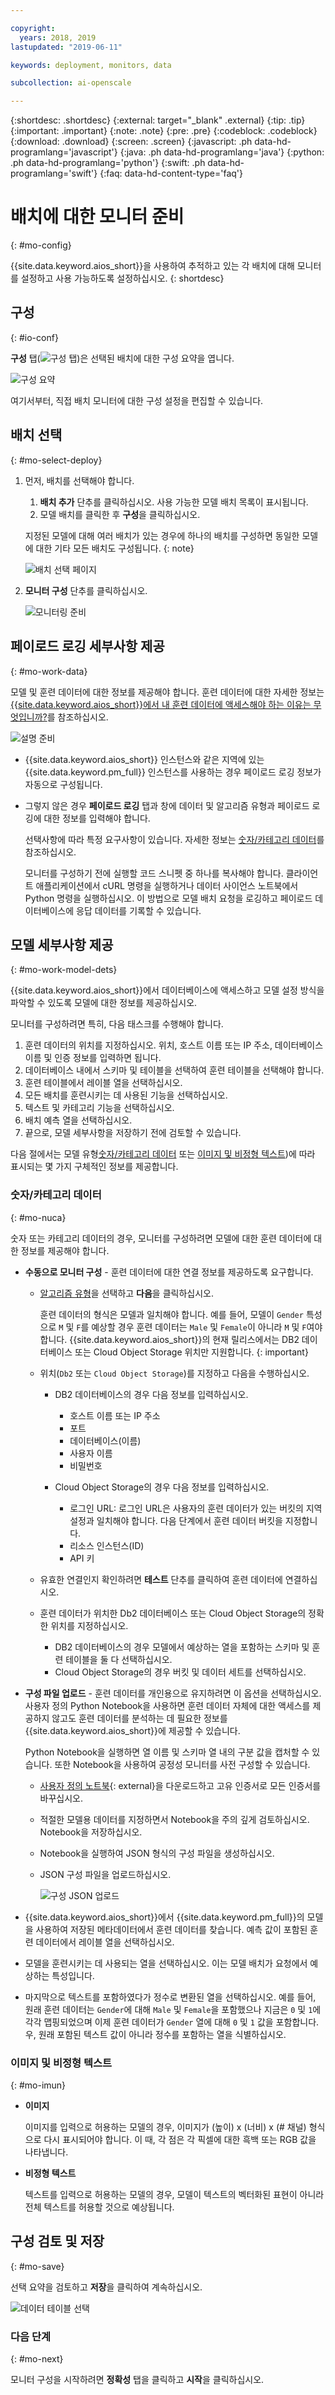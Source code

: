 ```yaml
---

copyright:
  years: 2018, 2019
lastupdated: "2019-06-11"

keywords: deployment, monitors, data

subcollection: ai-openscale

---
```


{:shortdesc: .shortdesc}
{:external: target="_blank" .external}
{:tip: .tip}
{:important: .important}
{:note: .note}
{:pre: .pre}
{:codeblock: .codeblock}
{:download: .download}
{:screen: .screen}
{:javascript: .ph data-hd-programlang='javascript'}
{:java: .ph data-hd-programlang='java'}
{:python: .ph data-hd-programlang='python'}
{:swift: .ph data-hd-programlang='swift'}
{:faq: data-hd-content-type='faq'}

# 배치에 대한 모니터 준비
{: #mo-config}

{{site.data.keyword.aios_short}}을 사용하여 추적하고 있는 각 배치에 대해 모니터를 설정하고 사용 가능하도록 설정하십시오.
{: shortdesc}

## 구성
{: #io-conf}

**구성** 탭(![구성 탭](images/insight-config-tab.png))은 선택된 배치에 대한 구성 요약을 엽니다.

  ![구성 요약](images/insight-config-summary.png)

여기서부터, 직접 배치 모니터에 대한 구성 설정을 편집할 수 있습니다.

## 배치 선택
{: #mo-select-deploy}

1.  먼저, 배치를 선택해야 합니다.

    1. **배치 추가** 단추를 클릭하십시오. 사용 가능한 모델 배치 목록이 표시됩니다. 
    2. 모델 배치를 클릭한 후 **구성**을 클릭하십시오. 

    지정된 모델에 대해 여러 배치가 있는 경우에 하나의 배치를 구성하면 동일한 모델에 대한 기타 모든 배치도 구성됩니다.
    {: note}

    ![배치 선택 페이지](images/config-select-deploy.png)

1.  **모니터 구성** 단추를 클릭하십시오. 

    ![모니터링 준비](images/config-prep-monitor.png)

## 페이로드 로깅 세부사항 제공
{: #mo-work-data}

모델 및 훈련 데이터에 대한 정보를 제공해야 합니다. 훈련 데이터에 대한 자세한 정보는 [{{site.data.keyword.aios_short}}에서 내 훈련 데이터에 액세스해야 하는 이유는 무엇입니까?](/docs/services/ai-openscale?topic=ai-openscale-trainingdata#trainingdata)를 참조하십시오.

![설명 준비](images/config-what-monitor.png)

-  {{site.data.keyword.aios_short}} 인스턴스와 같은 지역에 있는 {{site.data.keyword.pm_full}} 인스턴스를 사용하는 경우 페이로드 로깅 정보가 자동으로 구성됩니다. 
- 그렇지 않은 경우 **페이로드 로깅** 탭과 창에 데이터 및 알고리즘 유형과 페이로드 로깅에 대한 정보를 입력해야 합니다.  

   선택사항에 따라 특정 요구사항이 있습니다. 자세한 정보는 [숫자/카테고리 데이터](https://test.cloud.ibm.com/docs/services/ai-openscale-icp?topic=ai-openscale-icp-mo-config#mo-datan)를 참조하십시오. 

   모니터를 구성하기 전에 실행할 코드 스니펫 중 하나를 복사해야 합니다. 클라이언트 애플리케이션에서 cURL 명령을 실행하거나 데이터 사이언스 노트북에서 Python 명령을 실행하십시오. 이 방법으로 모델 배치 요청을 로깅하고 페이로드 데이터베이스에 응답 데이터를 기록할 수 있습니다. 

## 모델 세부사항 제공
{: #mo-work-model-dets}

{{site.data.keyword.aios_short}}에서 데이터베이스에 액세스하고 모델 설정 방식을 파악할 수 있도록 모델에 대한 정보를 제공하십시오. 

모니터를 구성하려면 특히, 다음 태스크를 수행해야 합니다. 

1. 훈련 데이터의 위치를 지정하십시오. 위치, 호스트 이름 또는 IP 주소, 데이터베이스 이름 및 인증 정보를 입력하면 됩니다. 
2. 데이터베이스 내에서 스키마 및 테이블을 선택하여 훈련 테이블을 선택해야 합니다. 
3. 훈련 테이블에서 레이블 열을 선택하십시오. 
4. 모든 배치를 훈련시키는 데 사용된 기능을 선택하십시오. 
5. 텍스트 및 카테고리 기능을 선택하십시오. 
6. 배치 예측 열을 선택하십시오. 
7. 끝으로, 모델 세부사항을 저장하기 전에 검토할 수 있습니다. 

다음 절에서는 모델 유형[숫자/카테고리 데이터](/docs/services/ai-openscale-icp?topic=ai-openscale-icp-mo-config#mo-datan) 또는 [이미지 및 비정형 텍스트](/docs/services/ai-openscale-icp?topic=ai-openscale-icp-mo-config#mo-datai))에 따라 표시되는 몇 가지 구체적인 정보를 제공합니다. 


### 숫자/카테고리 데이터
{: #mo-nuca}

숫자 또는 카테고리 데이터의 경우, 모니터를 구성하려면 모델에 대한 훈련 데이터에 대한 정보를 제공해야 합니다.

- **수동으로 모니터 구성** - 훈련 데이터에 대한 연결 정보를 제공하도록 요구합니다.

    - [알고리즘 유형](/docs/services/ai-openscale?topic=ai-openscale-acc-monitor#acc-understand)을 선택하고 **다음**을 클릭하십시오.

      훈련 데이터의 형식은 모델과 일치해야 합니다. 예를 들어, 모델이 `Gender` 특성으로 `M` 및 `F`를 예상할 경우 훈련 데이터는 `Male` 및 `Female`이 아니라 `M` 및 `F`여야 합니다. {{site.data.keyword.aios_short}}의 현재 릴리스에서는 DB2 데이터베이스 또는 Cloud Object Storage 위치만 지원합니다.
        {: important}

    - 위치(`Db2` 또는 `Cloud Object Storage`)를 지정하고 다음을 수행하십시오.

        - DB2 데이터베이스의 경우 다음 정보를 입력하십시오. 

            - 호스트 이름 또는 IP 주소
            - 포트
            - 데이터베이스(이름)
            - 사용자 이름
            - 비밀번호

        - Cloud Object Storage의 경우 다음 정보를 입력하십시오. 

            - 로그인 URL: 로그인 URL은 사용자의 훈련 데이터가 있는 버킷의 지역 설정과 일치해야 합니다. 다음 단계에서 훈련 데이터 버킷을 지정합니다.
            - 리소스 인스턴스(ID)
            - API 키

    - 유효한 연결인지 확인하려면 **테스트** 단추를 클릭하여 훈련 데이터에 연결하십시오. 
    - 훈련 데이터가 위치한 Db2 데이터베이스 또는 Cloud Object Storage의 정확한 위치를 지정하십시오.

        - DB2 데이터베이스의 경우 모델에서 예상하는 열을 포함하는 스키마 및 훈련 테이블을 둘 다 선택하십시오. 
        - Cloud Object Storage의 경우 버킷 및 데이터 세트를 선택하십시오. 

- **구성 파일 업로드** - 훈련 데이터를 개인용으로 유지하려면 이 옵션을 선택하십시오. 사용자 정의 Python Notebook을 사용하면 훈련 데이터 자체에 대한 액세스를 제공하지 않고도 훈련 데이터를 분석하는 데 필요한 정보를 {{site.data.keyword.aios_short}}에 제공할 수 있습니다.

  Python Notebook을 실행하면 열 이름 및 스키마 열 내의 구분 값을 캡처할 수 있습니다. 또한 Notebook을 사용하여 공정성 모니터를 사전 구성할 수 있습니다.

   - [사용자 정의 노트북](https://github.com/IBM-Watson/aios-data-distribution/blob/master/training_statistics_notebook.ipynb){: external}을 다운로드하고 고유 인증서로 모든 인증서를 바꾸십시오.
   - 적절한 모델용 데이터를 지정하면서 Notebook을 주의 깊게 검토하십시오. Notebook을 저장하십시오.
   - Notebook을 실행하여 JSON 형식의 구성 파일을 생성하십시오.
   - JSON 구성 파일을 업로드하십시오.

     ![구성 JSON 업로드](images/config-json-monitor.png)

- {{site.data.keyword.aios_short}}에서 {{site.data.keyword.pm_full}}의 모델을 사용하여 저장된 메타데이터에서 훈련 데이터를 찾습니다. 예측 값이 포함된 훈련 데이터에서 레이블 열을 선택하십시오. 
- 모델을 훈련시키는 데 사용되는 열을 선택하십시오. 이는 모델 배치가 요청에서 예상하는 특성입니다.
- 마지막으로 텍스트를 포함하였다가 정수로 변환된 열을 선택하십시오. 예를 들어, 원래 훈련 데이터는 `Gender`에 대해 `Male` 및 `Female`을 포함했으나 지금은 `0` 및 `1`에 각각 맵핑되었으며 이제 훈련 데이터가 `Gender` 열에 대해 `0` 및 `1` 값을 포함합니다. 우, 원래 포함된 텍스트 값이 아니라 정수를 포함하는 열을 식별하십시오.

### 이미지 및 비정형 텍스트
{: #mo-imun}

- **이미지**

  이미지를 입력으로 허용하는 모델의 경우, 이미지가 (높이) x (너비) x (# 채널) 형식으로 다시 표시되어야 합니다. 이 때, 각 점은 각 픽셀에 대한 흑백 또는 RGB 값을 나타냅니다.

- **비정형 텍스트**

   텍스트를 입력으로 허용하는 모델의 경우, 모델이 텍스트의 벡터화된 표현이 아니라 전체 텍스트를 허용할 것으로 예상됩니다.

## 구성 검토 및 저장
{: #mo-save}

선택 요약을 검토하고 **저장**을 클릭하여 계속하십시오.

  ![데이터 테이블 선택](images/config-summary-monitor.png)

### 다음 단계
{: #mo-next}

모니터 구성을 시작하려면 **정확성** 탭을 클릭하고 **시작**을 클릭하십시오. 
